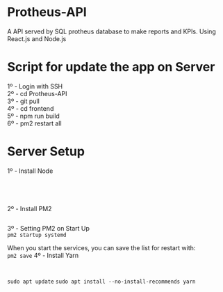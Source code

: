 # Protheus-API
A API served by SQL protheus database to make reports and KPIs. Using React.js and Node.js

# Script for update the app on Server

1º - Login with SSH<br/>
2º - cd Protheus-API<br/>
3º - git pull<br/>
4º - cd frontend<br/>
5º - npm run build<br/>
6º - pm2 restart all<br/>

# Server Setup

1º - Install Node</br>

```curl -sL https://deb.nodesource.com/setup_8.x -o nodesource_setup.sh
```

```sudo bash nodesource_setup.sh
```
```sudo apt install nodejs
```
```sudo apt install build-essential
```
2º - Install PM2</br>
```sudo npm install pm2@latest -g
```
3º - Setting PM2 on Start Up</br>
``pm2 startup systemd``

When you start the services, you can save the list for restart with:</br>
`pm2 save`
4º - Install Yarn
```curl -sS https://dl.yarnpkg.com/debian/pubkey.gpg | sudo apt-key add -
```
```echo "deb https://dl.yarnpkg.com/debian/ stable main" | sudo tee /etc/apt/sources.list.d/yarn.list
```
`sudo apt update`
`sudo apt install --no-install-recommends yarn`